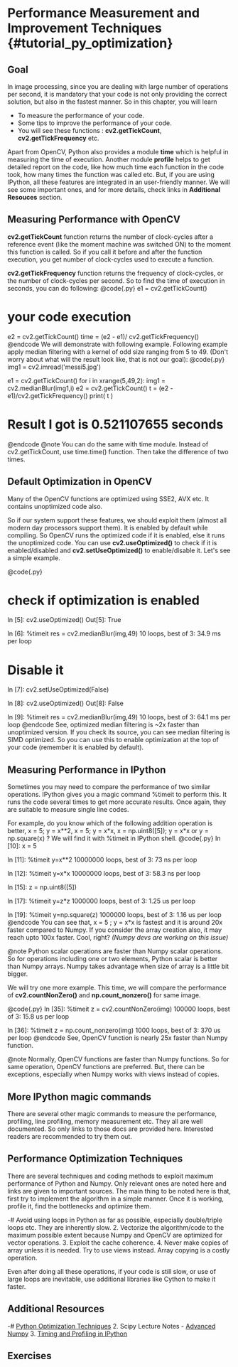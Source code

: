 Performance Measurement and Improvement Techniques {#tutorial_py_optimization}
==================================================

Goal
----

In image processing, since you are dealing with large number of operations per second, it is mandatory that your code is not only providing the correct solution, but also in the fastest manner.
So in this chapter, you will learn

-   To measure the performance of your code.
-   Some tips to improve the performance of your code.
-   You will see these functions : **cv2.getTickCount**, **cv2.getTickFrequency** etc.

Apart from OpenCV, Python also provides a module **time** which is helpful in measuring the time of execution. Another module **profile** helps to get detailed report on the code, like how much time each function in the code took, how many times the function was called etc. But, if you are using IPython, all these features are integrated in an user-friendly manner. We will see some important
ones, and for more details, check links in **Additional Resouces** section.

Measuring Performance with OpenCV
---------------------------------

**cv2.getTickCount** function returns the number of clock-cycles after a reference event (like the moment machine was switched ON) to the moment this function is called. So if you call it before and after the function execution, you get number of clock-cycles used to execute a function.

**cv2.getTickFrequency** function returns the frequency of clock-cycles, or the number of clock-cycles per second. So to find the time of execution in seconds, you can do following:
@code{.py}
e1 = cv2.getTickCount()
# your code execution
e2 = cv2.getTickCount()
time = (e2 - e1)/ cv2.getTickFrequency()
@endcode
We will demonstrate with following example. Following example apply median filtering with a kernel of odd size ranging from 5 to 49. (Don't worry about what will the result look like, that is not our goal):
@code{.py}
img1 = cv2.imread('messi5.jpg')

e1 = cv2.getTickCount()
for i in xrange(5,49,2):
    img1 = cv2.medianBlur(img1,i)
e2 = cv2.getTickCount()
t = (e2 - e1)/cv2.getTickFrequency()
print( t )

# Result I got is 0.521107655 seconds
@endcode
@note You can do the same with time module. Instead of cv2.getTickCount, use time.time() function.
Then take the difference of two times.

Default Optimization in OpenCV
------------------------------

Many of the OpenCV functions are optimized using SSE2, AVX etc. It contains unoptimized code also.

So if our system support these features, we should exploit them (almost all modern day processors support them). It is enabled by default while compiling. So OpenCV runs the optimized code if it is enabled, else it runs the unoptimized code. You can use **cv2.useOptimized()** to check if it is enabled/disabled and **cv2.setUseOptimized()** to enable/disable it. Let's see a simple example.

@code{.py}

# check if optimization is enabled
In [5]: cv2.useOptimized()
Out[5]: True

In [6]: %timeit res = cv2.medianBlur(img,49)
10 loops, best of 3: 34.9 ms per loop

# Disable it
In [7]: cv2.setUseOptimized(False)

In [8]: cv2.useOptimized()
Out[8]: False

In [9]: %timeit res = cv2.medianBlur(img,49)
10 loops, best of 3: 64.1 ms per loop
@endcode
See, optimized median filtering is \~2x faster than unoptimized version. If you check its source, you can see median filtering is SIMD optimized. So you can use this to enable optimization at the top of your code (remember it is enabled by default).

Measuring Performance in IPython
--------------------------------

Sometimes you may need to compare the performance of two similar operations. IPython gives you a magic command %timeit to perform this. It runs the code several times to get more accurate results.
Once again, they are suitable to measure single line codes.

For example, do you know which of the following addition operation is better, x = 5; y = x\*\*2,
x = 5; y = x\*x, x = np.uint8([5]); y = x\*x or y = np.square(x) ? We will find it with %timeit in
IPython shell.
@code{.py}
In [10]: x = 5

In [11]: %timeit y=x**2
10000000 loops, best of 3: 73 ns per loop

In [12]: %timeit y=x*x
10000000 loops, best of 3: 58.3 ns per loop

In [15]: z = np.uint8([5])

In [17]: %timeit y=z*z
1000000 loops, best of 3: 1.25 us per loop

In [19]: %timeit y=np.square(z)
1000000 loops, best of 3: 1.16 us per loop
@endcode
You can see that, x = 5 ; y = x\*x is fastest and it is around 20x faster compared to Numpy. If you consider the array creation also, it may reach upto 100x faster. Cool, right? *(Numpy devs are working on this issue)*

@note Python scalar operations are faster than Numpy scalar operations. So for operations including one or two elements, Python scalar is better than Numpy arrays. Numpy takes advantage when size of array is a little bit bigger.

We will try one more example. This time, we will compare the performance of **cv2.countNonZero()** and **np.count_nonzero()** for same image.

@code{.py}
In [35]: %timeit z = cv2.countNonZero(img)
100000 loops, best of 3: 15.8 us per loop

In [36]: %timeit z = np.count_nonzero(img)
1000 loops, best of 3: 370 us per loop
@endcode
See, OpenCV function is nearly 25x faster than Numpy function.

@note Normally, OpenCV functions are faster than Numpy functions. So for same operation, OpenCV functions are preferred. But, there can be exceptions, especially when Numpy works with views instead of copies.

More IPython magic commands
---------------------------

There are several other magic commands to measure the performance, profiling, line profiling, memory measurement etc. They all are well documented. So only links to those docs are provided here. Interested readers are recommended to try them out.

Performance Optimization Techniques
-----------------------------------

There are several techniques and coding methods to exploit maximum performance of Python and Numpy.
Only relevant ones are noted here and links are given to important sources. The main thing to be noted here is that, first try to implement the algorithm in a simple manner. Once it is working, profile it, find the bottlenecks and optimize them.

-#  Avoid using loops in Python as far as possible, especially double/triple loops etc. They are inherently slow.
2.  Vectorize the algorithm/code to the maximum possible extent because Numpy and OpenCV are optimized for vector operations.
3.  Exploit the cache coherence.
4.  Never make copies of array unless it is needed. Try to use views instead. Array copying is a costly operation.

Even after doing all these operations, if your code is still slow, or use of large loops are inevitable, use additional libraries like Cython to make it faster.

Additional Resources
--------------------

-#  [Python Optimization Techniques](http://wiki.python.org/moin/PythonSpeed/PerformanceTips)
2.  Scipy Lecture Notes - [Advanced
    Numpy](http://scipy-lectures.github.io/advanced/advanced_numpy/index.html#advanced-numpy)
3.  [Timing and Profiling in IPython](http://pynash.org/2013/03/06/timing-and-profiling.html)

Exercises
---------
